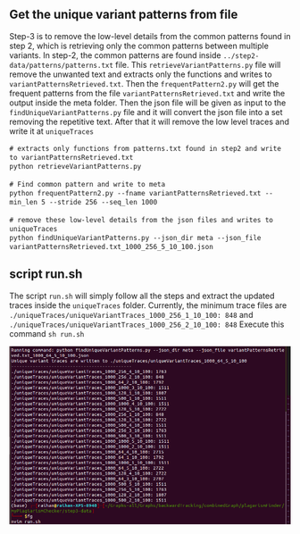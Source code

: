 
## Get the unique variant patterns from file 
Step-3 is to remove the low-level details from the common patterns found in step 2, which is retrieving only the common patterns between multiple variants.
In step-2, the common patterns are found inside `../step2-data/patterns/patterns.txt` file. 
This `retrieveVariantPatterns.py` file will remove the unwanted text and extracts only the functions and writes to `variantPatternsRetrieved.txt`.
Then the `frequentPattern2.py` will get the frequent patterns from the file `variantPatternsRetrieved.txt` and write the output inside the meta folder. 
Then the json file will be given as input to the `findUniqueVariantPatterns.py` file and it will convert the json file into a set removing the repetitive text. After that it will remove the low level traces and write it at `uniqueTraces`
```
# extracts only functions from patterns.txt found in step2 and write to variantPatternsRetrieved.txt
python retrieveVariantPatterns.py 

# Find common pattern and write to meta
python frequentPattern2.py --fname variantPatternsRetrieved.txt --min_len 5 --stride 256 --seq_len 1000

# remove these low-level details from the json files and writes to uniqueTraces
python findUniqueVariantPatterns.py --json_dir meta --json_file variantPatternsRetrieved.txt_1000_256_5_10_100.json 
```

## script run.sh

The script `run.sh` will simply follow all the steps and extract the updated traces inside the `uniqueTraces` folder. 
Currently, the minimum trace files are `./uniqueTraces/uniqueVariantTraces_1000_256_1_10_100: 848` and `./uniqueTraces/uniqueVariantTraces_1000_256_2_10_100: 848`
Execute this command `sh run.sh`

![minimum-traces](pics/minimum-traces.png)
